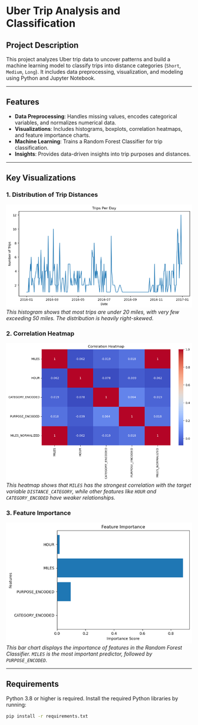 # Uber Trip Analysis and Classification

## Project Description
This project analyzes Uber trip data to uncover patterns and build a machine learning model to classify trips into distance categories (`Short`, `Medium`, `Long`). It includes data preprocessing, visualization, and modeling using Python and Jupyter Notebook.

---

## Features
- **Data Preprocessing**: Handles missing values, encodes categorical variables, and normalizes numerical data.
- **Visualizations**: Includes histograms, boxplots, correlation heatmaps, and feature importance charts.
- **Machine Learning**: Trains a Random Forest Classifier for trip classification.
- **Insights**: Provides data-driven insights into trip purposes and distances.

---

## Key Visualizations

### 1. Distribution of Trip Distances
![Trip Distance Distribution](tripDistribuation.png)  
*This histogram shows that most trips are under 20 miles, with very few exceeding 50 miles. The distribution is heavily right-skewed.*

### 2. Correlation Heatmap
![Correlation Heatmap](CorreleationHeatmap.png)  
*This heatmap shows that `MILES` has the strongest correlation with the target variable `DISTANCE_CATEGORY`, while other features like `HOUR` and `CATEGORY_ENCODED` have weaker relationships.*

### 3. Feature Importance
![Feature Importance](FeatureImportance.png)  
*This bar chart displays the importance of features in the Random Forest Classifier. `MILES` is the most important predictor, followed by `PURPOSE_ENCODED`.*

---

## Requirements
Python 3.8 or higher is required. Install the required Python libraries by running:

```bash
pip install -r requirements.txt
